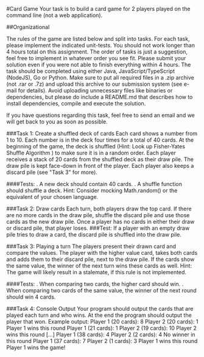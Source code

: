 #Card Game
Your task is to build a card game for 2 players played on the command line (not a web application).

##Organizational

The rules of the game are listed below and split into tasks. For each task, please implement the indicated unit-tests. You should not
work longer than 4 hours total on this assignment. The order of tasks is just a suggestion, feel free to implement in whatever order you
see fit. Please submit your solution even if you were not able to finish everything within 4 hours.
The task should be completed using either Java, JavaScript/TypeScript (NodeJS), Go or Python. Make sure to put all required files in a
.zip archive (not .rar or .7z) and upload this archive to our submission system (see e-mail for details). Avoid uploading unnecessary files
like binaries or dependencies, but please do include a README.md that describes how to install dependencies, compile and execute the
solution.

If you have questions regarding this task, feel free to send an email and we will get back to you as soon as possible.

###Task 1: Create a shuffled deck of cards
Each card shows a number from 1 to 10. Each number is in the deck four times for a total of 40 cards. At the beginning of the game, the
deck is shuffled (Hint: Look up Fisher-Yates Shuffle Algorithm ) to make sure it is in a random order.
Each player receives a stack of 20 cards from the shuffled deck as their draw pile. The draw pile is kept face-down in front of the
player. Each player also keeps a discard pile (see "Task 3" for more).

####Tests:
. A new deck should contain 40 cards.
. A shuffle function should shuffle a deck.
Hint: Consider mocking Math.random() or the equivalent of your chosen language.

###Task 2: Draw cards
Each turn, both players draw the top card. If there are no more cards in the draw pile, shuffle the discard pile and use those cards as
the new draw pile. Once a player has no cards in either their draw or discard pile, that player loses.
###Test: If a player with an empty draw pile tries to draw a card, the discard pile is shuffled into the draw pile.

###Task 3: Playing a turn
The players present their drawn card and compare the values. The player with the higher value card, takes both cards and adds them to
their discard pile, next to the draw pile. If the cards show the same value, the winner of the next turn wins these cards as well.
Hint: The game will likely result in a stalemate, if this rule is not implemented.

####Tests:
. When comparing two cards, the higher card should win.
. When comparing two cards of the same value, the winner of the next round should win 4 cards.

###Task 4: Console Output
Your program should output the cards that are played each turn and who wins. At the end the program should output the player that
won.
Example output:
Player 1 (20 cards): 8
Player 2 (20 cards): 1
Player 1 wins this round
Player 1 (21 cards): 1
Player 2 (19 cards): 10
Player 2 wins this round
[...]
Player 1 (38 cards): 4
Player 2 (2 cards): 4
No winner in this round
Player 1 (37 cards): 7
Player 2 (1 cards): 3
Player 1 wins this round
Player 1 wins the game!